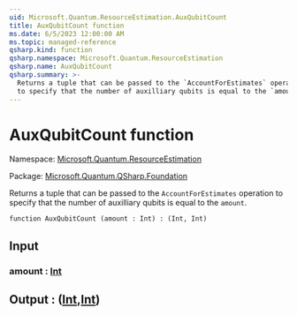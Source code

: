 ```yaml
---
uid: Microsoft.Quantum.ResourceEstimation.AuxQubitCount
title: AuxQubitCount function
ms.date: 6/5/2023 12:00:00 AM
ms.topic: managed-reference
qsharp.kind: function
qsharp.namespace: Microsoft.Quantum.ResourceEstimation
qsharp.name: AuxQubitCount
qsharp.summary: >-
  Returns a tuple that can be passed to the `AccountForEstimates` operation
  to specify that the number of auxilliary qubits is equal to the `amount`.
---
```


# AuxQubitCount function

Namespace: [Microsoft.Quantum.ResourceEstimation](xref:Microsoft.Quantum.ResourceEstimation)

Package: [Microsoft.Quantum.QSharp.Foundation](https://nuget.org/packages/Microsoft.Quantum.QSharp.Foundation)


Returns a tuple that can be passed to the `AccountForEstimates` operationto specify that the number of auxilliary qubits is equal to the `amount`.

```qsharp
function AuxQubitCount (amount : Int) : (Int, Int)
```


## Input

### amount : [Int](xref:microsoft.quantum.qsharp.valueliterals#int-literals)





## Output : ([Int](xref:microsoft.quantum.qsharp.valueliterals#int-literals),[Int](xref:microsoft.quantum.qsharp.valueliterals#int-literals))

